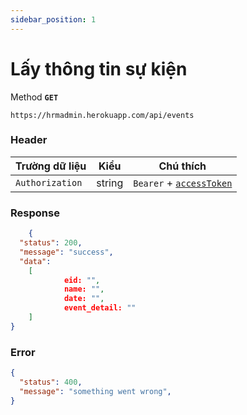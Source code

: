 ```yaml
---
sidebar_position: 1
---
```


# Lấy thông tin sự kiện

Method **`GET`**

```shell
https://hrmadmin.herokuapp.com/api/events
```

### Header

| Trường dữ liệu  | Kiểu   | Chú thích                                   |
| --------------- | ------ | ------------------------------------------- |
| `Authorization` | string | `Bearer` + [`accessToken`](../access-token.md) |


### Response
```json
    {
  "status": 200,
  "message": "success",
  "data":
    [
            eid: "",
            name: "",
            date: "",
            event_detail: "" 
    ]
}
```
### Error
```json
{
  "status": 400,
  "message": "something went wrong",
}
```

